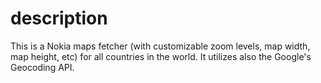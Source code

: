 description
==============

This is a Nokia maps fetcher (with customizable zoom levels, map width, map height, etc) for all countries in the world. It utilizes also the Google's Geocoding API.
